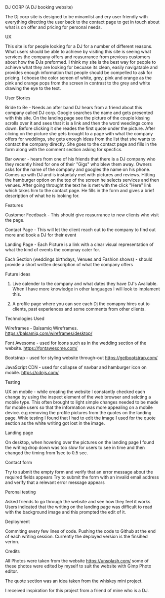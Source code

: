 DJ CORP (A DJ booking website)

The Dj corp site is designed to be minamlist and ery user friendly with everything directing the user back to the contact page to get in touch about what is on offer and pricing for personal needs.

UX

This site is for people looking for a DJ for a number of different reasons. What users should be able to achieve by visiting this site is seeing what services the company offers and reasurrance from previous customers about how the DJs preformed.
I think my site is the best way for people to achieve what they are looking for becuase its clean, easily navigatable and provides enough information that people should be compelled to ask for pricing. I choose the color screen of white, grey, pink and orange as the pink and orange pops from the screen in contrast to the grey and white drawing the eye to the text. 

User Stories

Bride to Be - Needs an after band DJ hears from a friend about this company called DJ corp. Google searches the name and gets presented with this site. On the landing page see the picture of the couple kissing scrolls over it and sees that it is a link and then the word weedings come down. Before clicking it she reades the first quote under the picture. After clicing on the picture she gets brought to a page with what the company offers for weddings, she gets enough ideas from the list that she wants to contact the company directly. She goes to the contact page and fills in the form along with the comment section asking for specfics.

Bar owner - hears from one of his friends that there is a DJ company who they recently hired for one of their "Gigs" who blew them away.
Owners asks for the name of the company and googles the name on his phone. Comes up with DJ and is instantaly met with pictures and reviews. Hitting the hamburger option on the top of the screen he selects services and then venues. After going throught the text he is met with the click "Here" link which takes him to the contact page. He fills in the form and gives a brief description of what he is looking for.

Features

Customer Feedback - This should give reasurrance to new clients who visit the page.

Contact Page - This will let the client reach out to the company to find out more and book a DJ for their event

Landing Page - Each Picture is a link with a clear visual representation of what the kind of events the compnay cater for.

Each Section (weddings birthdays, Venues and Fashion shows) - should provide a short written description of what the company offers

Future ideas 

1. Live calender to the company and what dates they have DJ's Avaliable. When I have more knowledge in other languages I will look to implament this.

2. A profile page where you can see each Dj the comapny hires out to clients, past experiences and some comments from other clients.

Technologies Used

Wireframes - Balsamiq Wireframes. https://balsamiq.com/wireframes/desktop/

Font Awesome - used for Icons such as in the wedding section of the website. https://fontawesome.com/

Bootstrap - used for styling website through-out https://getbootstrap.com/

JavaScript CDN - used for collapse of navbar and hamburger icon on mobile. https://cdnjs.com/

Testing

UX on mobile - while creating the website I constantly checked each change by using the inspect element of the web browser and selcting a mobile type. This often brought to light simple changes needed to be made for mobile users so that the information was more appealing on a mobile device. e.g removing the profile pictures from the quotes on the landing page. Whle testing I found that I had to edit the image I used for the quote section as the white writing got lost in the image. 

Landing page 

On desktop, when hovering over the pictures on the landing page I found the writing drop down was too slow for users to see in time and then changed the timing from 1sec to 0.5 sec.

Contact form 

Try to submit the empty form and verify that an error message about the required fields appears
Try to submit the form with an invalid email address and verify that a relevant error message appears

Peronal testing

Asked friends to go through the website and see how they feel it works. Users indicated that the writing on the landing page was difficult to read with the background image and this prompted the edit of it.

Deployment

Commiting every few lines of code. Pushing the code to Github at the end of each writing session. 
Currently the deployed version is the finsihed verion.


Credits

All Photos were taken from the website https://unsplash.com/ some of these photos were edited by myself to suit the website with Gimp Photo editor.

The quote section was an idea taken from the whiskey mini project.

I received inspiration for this project from a friend of mine who is a DJ.
